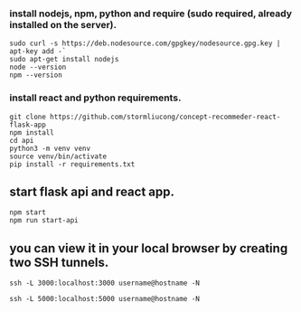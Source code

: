### install nodejs, npm, python and require (sudo required, already installed on the server).
```
sudo curl -s https://deb.nodesource.com/gpgkey/nodesource.gpg.key | apt-key add -`
sudo apt-get install nodejs
node --version
npm --version
```

### install react and python requirements.
```
git clone https://github.com/stormliucong/concept-recommeder-react-flask-app
npm install
cd api
python3 -m venv venv
source venv/bin/activate
pip install -r requirements.txt
```

## start flask api and react app.
```
npm start
npm run start-api
```

## you can view it in your local browser by creating two SSH tunnels.
```
ssh -L 3000:localhost:3000 username@hostname -N
```
```
ssh -L 5000:localhost:5000 username@hostname -N
```

